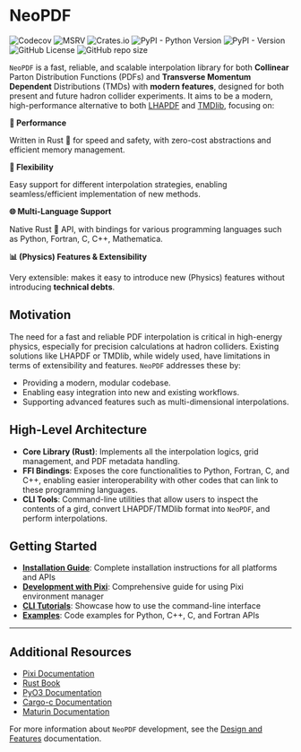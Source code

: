 # NeoPDF

![Codecov](https://img.shields.io/codecov/c/github/Radonirinaunimi/neopdf?style=flat-square&logo=codecov&logoColor=red&color=blue)
![MSRV](https://img.shields.io/crates/msrv/neopdf?style=flat-square&logo=rust&color=red)
![Crates.io](https://img.shields.io/crates/v/neopdf?style=flat-square&logo=rust&color=blue)
![PyPI - Python Version](https://img.shields.io/pypi/pyversions/neopdf-hep?style=flat-square&logo=python)
![PyPI - Version](https://img.shields.io/pypi/v/neopdf-hep?style=flat-square&logo=python&logoColor=yellow&color=%1d881d)
![GitHub License](https://img.shields.io/github/license/Radonirinaunimi/neopdf?style=flat-square&logo=gplv3&logoColor=red)
![GitHub repo size](https://img.shields.io/github/repo-size/Radonirinaunimi/neopdf?style=flat-square&logo=github)

`NeoPDF` is a fast, reliable, and scalable interpolation library for both **Collinear** Parton
Distribution Functions (PDFs) and **Transverse Momentum Dependent** Distributions (TMDs) with
**modern features**, designed for both present and future hadron collider experiments. It aims
to be a modern, high-performance alternative to both [LHAPDF](https://www.lhapdf.org/) and
[TMDlib](https://tmdlib.hepforge.org/), focusing on:

<div class="feature-grid">
  <div class="feature-card">
      <strong>🚀 Performance</strong>
      <p>Written in Rust 🦀 for speed and safety, with zero-cost abstractions and efficient memory management.</p>
  </div>
  <div class="feature-card">
      <strong>🧩 Flexibility</strong>
      <p>Easy support for different interpolation strategies, enabling seamless/efficient implementation of new methods.</p>
  </div>
  <div class="feature-card">
      <strong>🌐 Multi-Language Support</strong>
      <p>Native Rust 🦀 API, with bindings for various programming languages such as Python, Fortran, C, C++, Mathematica.</p>
  </div>
  <div class="feature-card">
      <strong>📊 (Physics) Features & Extensibility</strong>
      <p>Very extensible: makes it easy to introduce new (Physics) features without introducing <b>technical debts</b>.</p>
  </div>
</div>

## Motivation

The need for a fast and reliable PDF interpolation is critical in high-energy physics, especially
for precision calculations at hadron colliders. Existing solutions like LHAPDF or TMDlib, while
widely used, have limitations in terms of extensibility and features. `NeoPDF` addresses these by:

- Providing a modern, modular codebase.
- Enabling easy integration into new and existing workflows.
- Supporting advanced features such as multi-dimensional interpolations.

## High-Level Architecture

- **Core Library (Rust)**: Implements all the interpolation logics, grid management, and PDF
    metadata handling.
- **FFI Bindings**: Exposes the core functionalities to Python, Fortran, C, and C++, enabling
    easier interoperability with other codes that can link to these programming languages.
- **CLI Tools**: Command-line utilities that allow users to inspect the contents of a gird,
    convert LHAPDF/TMDlib format into `NeoPDF`, and perform interpolations.

## Getting Started

- **[Installation Guide](./installation.md)**: Complete installation instructions for all platforms and APIs
- **[Development with Pixi](./development-with-pixi.md)**: Comprehensive guide for using Pixi environment manager
- **[CLI Tutorials](./cli-tutorials.md)**: Showcase how to use the command-line interface
- **[Examples](./examples/)**: Code examples for Python, C++, C, and Fortran APIs

---

## Additional Resources

- [Pixi Documentation](https://pixi.sh/latest/)
- [Rust Book](https://doc.rust-lang.org/book/)
- [PyO3 Documentation](https://pyo3.rs/)
- [Cargo-c Documentation](https://crates.io/crates/cargo-c)
- [Maturin Documentation](https://www.maturin.rs/)

For more information about `NeoPDF` development, see the [Design and Features](./design-and-features.md)
documentation.
